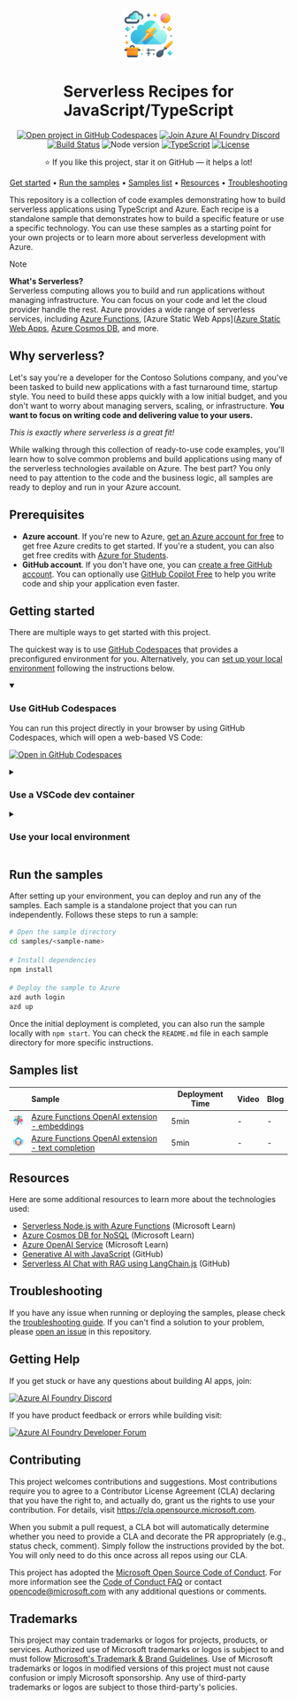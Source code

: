 <!-- prettier-ignore -->
<div align="center">

<img src="./docs/images/icon.png" alt="" align="center" height="96" />

# Serverless Recipes for JavaScript/TypeScript

[![Open project in GitHub Codespaces](https://img.shields.io/badge/Codespaces-Open-blue?style=flat-square&logo=github)](https://codespaces.new/Azure-Samples/serverless-recipes-javascript?hide_repo_select=true&ref=main&quickstart=true)
[![Join Azure AI Foundry Discord](https://img.shields.io/badge/Discord-Azure_AI_Community-blue?style=flat-square&logo=discord&color=5865f2&logoColor=fff)](https://aka.ms/foundry/discord)
[![Build Status](https://img.shields.io/github/actions/workflow/status/Azure-Samples/serverless-recipes-javascript/build-test.yaml?style=flat-square&label=Build)](https://github.com/Azure-Samples/serverless-recipes-javascript/actions)
![Node version](https://img.shields.io/badge/Node.js->=20-3c873a?style=flat-square)
[![TypeScript](https://img.shields.io/badge/TypeScript-blue?style=flat-square&logo=typescript&logoColor=white)](https://www.typescriptlang.org)
[![License](https://img.shields.io/badge/License-MIT-yellow?style=flat-square)](LICENSE)

⭐ If you like this project, star it on GitHub — it helps a lot!

[Get started](#getting-started) • [Run the samples](#run-the-samples) • [Samples list](#samples-list) • [Resources](#resources) • [Troubleshooting](#troubleshooting)

</div>

This repository is a collection of code examples demonstrating how to build serverless applications using TypeScript and Azure. Each recipe is a standalone sample that demonstrates how to build a specific feature or use a specific technology. You can use these samples as a starting point for your own projects or to learn more about serverless development with Azure.

> [!NOTE]
> **What's Serverless?**<br>
> Serverless computing allows you to build and run applications without managing infrastructure. You can focus on your code and let the cloud provider handle the rest. Azure provides a wide range of serverless services, including [Azure Functions](https://learn.microsoft.com/azure/azure-functions/functions-overview?pivots=programming-language-javascript), [Azure Static Web Apps]([Azure Static Web Apps](https://learn.microsoft.com/azure/static-web-apps/overview), [Azure Cosmos DB](https://learn.microsoft.com/azure/cosmos-db/nosql/), and more.

## Why serverless?

Let's say you're a developer for the Contoso Solutions company, and you've been tasked to build new applications with a fast turnaround time, startup style. You need to build these apps quickly with a low initial budget, and you don't want to worry about managing servers, scaling, or infrastructure. **You want to focus on writing code and delivering value to your users.**

*This is exactly where serverless is a great fit!*

While walking through this collection of ready-to-use code examples, you'll learn how to solve common problems and build applications using many of the serverless technologies available on Azure. The best part? You only need to pay attention to the code and the business logic, all samples are ready to deploy and run in your Azure account.

## Prerequisites
- **Azure account**. If you're new to Azure, [get an Azure account for free](https://azure.microsoft.com/free) to get free Azure credits to get started. If you're a student, you can also get free credits with [Azure for Students](https://aka.ms/azureforstudents).
- **GitHub account**. If you don't have one, you can [create a free GitHub account](https://github.com/signup). You can optionally use [GitHub Copilot Free](https://github.com/features/copilot) to help you write code and ship your application even faster.

## Getting started

There are multiple ways to get started with this project.

The quickest way is to use [GitHub Codespaces](#use-github-codespaces) that provides a preconfigured environment for you. Alternatively, you can [set up your local environment](#use-your-local-environment) following the instructions below.

<details open>
<summary><h3>Use GitHub Codespaces</h3></summary>

You can run this project directly in your browser by using GitHub Codespaces, which will open a web-based VS Code:

[![Open in GitHub Codespaces](https://img.shields.io/static/v1?style=flat-square&label=GitHub+Codespaces&message=Open&color=blue&logo=github)](https://codespaces.new/Azure-Samples/serverless-recipes-javascript?hide_repo_select=true&ref&quickstart=true)

</details>

<details>
<summary><h3>Use a VSCode dev container</h3></summary>

A similar option to Codespaces is VS Code Dev Containers, that will open the project in your local VS Code instance using the [Dev Containers extension](https://marketplace.visualstudio.com/items?itemName=ms-vscode-remote.remote-containers).

You will also need to have [Docker](https://www.docker.com/get-started/) installed on your machine to run the container.

[![Open in Dev Containers](https://img.shields.io/static/v1?style=flat-square&label=Dev%20Containers&message=Open&color=blue&logo=visualstudiocode)](https://vscode.dev/redirect?url=vscode://ms-vscode-remote.remote-containers/cloneInVolume?url=https://github.com/Azure-Samples/serverless-recipes-javascript)

</details>

<details>
<summary><h3>Use your local environment</h3></summary>

You need to install following tools to work on your local machine:

- [Node.js LTS](https://nodejs.org/en/download)
- [Azure Developer CLI](https://aka.ms/azure-dev/install)
- [Git](https://git-scm.com/downloads)
- [PowerShell 7+](https://github.com/powershell/powershell) _(for Windows users only)_
  - **Important**: Ensure you can run `pwsh.exe` from a PowerShell command. If this fails, you likely need to upgrade PowerShell.
  - Instead of Powershell, you can also use Git Bash or WSL to run the Azure Developer CLI commands.
- [Azure Functions Core Tools](https://learn.microsoft.com/azure/azure-functions/functions-run-local?tabs=macos%2Cisolated-process%2Cnode-v4%2Cpython-v2%2Chttp-trigger%2Ccontainer-apps&pivots=programming-language-javascript) _(should be installed automatically with NPM, only install manually if the API fails to start)_

Then you can get the project code:

1. [**Fork**](https://github.com/Azure-Samples/serverless-recipes-javascript/fork) the project to create your own copy of this repository.
2. On your forked repository, select the **Code** button, then the **Local** tab, and copy the URL of your forked repository.

   ![Screenshot showing how to copy the repository URL](./docs/images/clone-url.png)
3. Open a terminal and run this command to clone the repo: `git clone <your-repo-url>`

</details>

## Run the samples

After setting up your environment, you can deploy and run any of the samples. Each sample is a standalone project that you can run independently. Follows these steps to run a sample:

```bash
# Open the sample directory
cd samples/<sample-name>

# Install dependencies
npm install

# Deploy the sample to Azure
azd auth login
azd up
```

Once the initial deployment is completed, you can also run the sample locally with `npm start`.
You can check the `README.md` file in each sample directory for more specific instructions.

## Samples list

<!-- #begin-samples -->

| | Sample | Deployment Time | Video | Blog |
| --- |:--- | --- | --- | --- |
| <img src="./samples/openai-extension-embeddings/docs/images/icon.png" width="32px"/> | [Azure Functions OpenAI extension - embeddings](./samples/openai-extension-embeddings) | 5min | - | - |
| <img src="./samples/openai-extension-textcompletion/docs/images/icon.png" width="32px"/> | [Azure Functions OpenAI extension - text completion](./samples/openai-extension-textcompletion) | 5min | - | - |

<!-- #end-samples -->

## Resources

Here are some additional resources to learn more about the technologies used:

- [Serverless Node.js with Azure Functions](https://learn.microsoft.com/azure/developer/javascript/how-to/develop-serverless-apps?tabs=v4-ts) (Microsoft Learn)
- [Azure Cosmos DB for NoSQL](https://learn.microsoft.com/azure/cosmos-db/nosql/) (Microsoft Learn)
- [Azure OpenAI Service](https://learn.microsoft.com/azure/ai-services/openai/overview) (Microsoft Learn)
- [Generative AI with JavaScript](https://github.com/microsoft/generative-ai-with-javascript) (GitHub)
- [Serverless AI Chat with RAG using LangChain.js](https://github.com/Azure-Samples/serverless-chat-langchainjs) (GitHub)

## Troubleshooting

If you have any issue when running or deploying the samples, please check the [troubleshooting guide](./docs/troubleshooting.md). If you can't find a solution to your problem, please [open an issue](https://github.com/Azure-Samples/serverless-recipes-javascript/issues) in this repository.

## Getting Help

If you get stuck or have any questions about building AI apps, join:

[![Azure AI Foundry Discord](https://img.shields.io/badge/Discord-Azure_AI_Foundry_Community_Discord-blue?style=for-the-badge&logo=discord&color=5865f2&logoColor=fff)](https://aka.ms/foundry/discord)

If you have product feedback or errors while building visit:

[![Azure AI Foundry Developer Forum](https://img.shields.io/badge/GitHub-Azure_AI_Foundry_Developer_Forum-blue?style=for-the-badge&logo=github&color=000000&logoColor=fff)](https://aka.ms/foundry/forum)

## Contributing

This project welcomes contributions and suggestions. Most contributions require you to agree to a
Contributor License Agreement (CLA) declaring that you have the right to, and actually do, grant us
the rights to use your contribution. For details, visit https://cla.opensource.microsoft.com.

When you submit a pull request, a CLA bot will automatically determine whether you need to provide
a CLA and decorate the PR appropriately (e.g., status check, comment). Simply follow the instructions
provided by the bot. You will only need to do this once across all repos using our CLA.

This project has adopted the [Microsoft Open Source Code of Conduct](https://opensource.microsoft.com/codeofconduct/).
For more information see the [Code of Conduct FAQ](https://opensource.microsoft.com/codeofconduct/faq/) or
contact [opencode@microsoft.com](mailto:opencode@microsoft.com) with any additional questions or comments.

## Trademarks

This project may contain trademarks or logos for projects, products, or services. Authorized use of Microsoft
trademarks or logos is subject to and must follow
[Microsoft's Trademark & Brand Guidelines](https://www.microsoft.com/en-us/legal/intellectualproperty/trademarks/usage/general).
Use of Microsoft trademarks or logos in modified versions of this project must not cause confusion or imply Microsoft sponsorship.
Any use of third-party trademarks or logos are subject to those third-party's policies.
